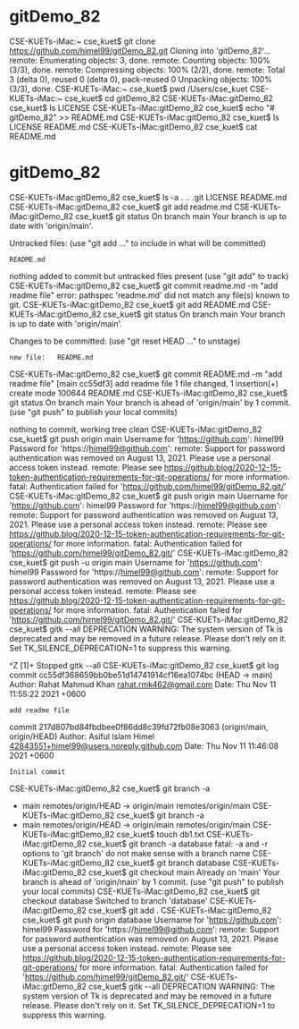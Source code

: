 # gitDemo_82


CSE-KUETs-iMac:~ cse_kuet$ git clone https://github.com/himel99/gitDemo_82.git
Cloning into 'gitDemo_82'...
remote: Enumerating objects: 3, done.
remote: Counting objects: 100% (3/3), done.
remote: Compressing objects: 100% (2/2), done.
remote: Total 3 (delta 0), reused 0 (delta 0), pack-reused 0
Unpacking objects: 100% (3/3), done.
CSE-KUETs-iMac:~ cse_kuet$ pwd
/Users/cse_kuet
CSE-KUETs-iMac:~ cse_kuet$ cd gitDemo_82
CSE-KUETs-iMac:gitDemo_82 cse_kuet$ ls
LICENSE
CSE-KUETs-iMac:gitDemo_82 cse_kuet$ echo "# gitDemo_82" >> README.md
CSE-KUETs-iMac:gitDemo_82 cse_kuet$ ls
LICENSE		README.md
CSE-KUETs-iMac:gitDemo_82 cse_kuet$ cat README.md
# gitDemo_82
CSE-KUETs-iMac:gitDemo_82 cse_kuet$ ls -a
.		..		.git		LICENSE		README.md
CSE-KUETs-iMac:gitDemo_82 cse_kuet$ git add readme.md
CSE-KUETs-iMac:gitDemo_82 cse_kuet$ git status
On branch main
Your branch is up to date with 'origin/main'.

Untracked files:
  (use "git add <file>..." to include in what will be committed)

	README.md

nothing added to commit but untracked files present (use "git add" to track)
CSE-KUETs-iMac:gitDemo_82 cse_kuet$ git commit readme.md -m "add readme file"
error: pathspec 'readme.md' did not match any file(s) known to git.
CSE-KUETs-iMac:gitDemo_82 cse_kuet$ git add README.md
CSE-KUETs-iMac:gitDemo_82 cse_kuet$ git status
On branch main
Your branch is up to date with 'origin/main'.

Changes to be committed:
  (use "git reset HEAD <file>..." to unstage)

	new file:   README.md

CSE-KUETs-iMac:gitDemo_82 cse_kuet$ git commit README.md -m "add readme file"
[main cc55df3] add readme file
 1 file changed, 1 insertion(+)
 create mode 100644 README.md
CSE-KUETs-iMac:gitDemo_82 cse_kuet$ git status
On branch main
Your branch is ahead of 'origin/main' by 1 commit.
  (use "git push" to publish your local commits)

nothing to commit, working tree clean
CSE-KUETs-iMac:gitDemo_82 cse_kuet$ git push origin main
Username for 'https://github.com': himel99
Password for 'https://himel99@github.com': 
remote: Support for password authentication was removed on August 13, 2021. Please use a personal access token instead.
remote: Please see https://github.blog/2020-12-15-token-authentication-requirements-for-git-operations/ for more information.
fatal: Authentication failed for 'https://github.com/himel99/gitDemo_82.git/'
CSE-KUETs-iMac:gitDemo_82 cse_kuet$ git push origin main
Username for 'https://github.com': himel99
Password for 'https://himel99@github.com': 
remote: Support for password authentication was removed on August 13, 2021. Please use a personal access token instead.
remote: Please see https://github.blog/2020-12-15-token-authentication-requirements-for-git-operations/ for more information.
fatal: Authentication failed for 'https://github.com/himel99/gitDemo_82.git/'
CSE-KUETs-iMac:gitDemo_82 cse_kuet$ git push -u origin main
Username for 'https://github.com': himel99
Password for 'https://himel99@github.com': 
remote: Support for password authentication was removed on August 13, 2021. Please use a personal access token instead.
remote: Please see https://github.blog/2020-12-15-token-authentication-requirements-for-git-operations/ for more information.
fatal: Authentication failed for 'https://github.com/himel99/gitDemo_82.git/'
CSE-KUETs-iMac:gitDemo_82 cse_kuet$ gitk --all
DEPRECATION WARNING: The system version of Tk is deprecated and may be removed in a future release. Please don't rely on it. Set TK_SILENCE_DEPRECATION=1 to suppress this warning.
    
^Z
[1]+  Stopped                 gitk --all
CSE-KUETs-iMac:gitDemo_82 cse_kuet$ git log
commit cc55df368659bb0be51d14741914cf16ea1074bc (HEAD -> main)
Author: Rahat Mahmud Khan <rahat.rmk462@gmail.com>
Date:   Thu Nov 11 11:55:22 2021 +0600

    add readme file

commit 217d807bd84fbdbee0f86dd8c39fd72fb08e3063 (origin/main, origin/HEAD)
Author: Asiful Islam Himel <42843551+himel99@users.noreply.github.com>
Date:   Thu Nov 11 11:46:08 2021 +0600

    Initial commit
CSE-KUETs-iMac:gitDemo_82 cse_kuet$ git branch -a
* main
  remotes/origin/HEAD -> origin/main
  remotes/origin/main
CSE-KUETs-iMac:gitDemo_82 cse_kuet$ git branch -a
* main
  remotes/origin/HEAD -> origin/main
  remotes/origin/main
CSE-KUETs-iMac:gitDemo_82 cse_kuet$ touch db1.txt
CSE-KUETs-iMac:gitDemo_82 cse_kuet$ git branch -a database
fatal: -a and -r options to 'git branch' do not make sense with a branch name
CSE-KUETs-iMac:gitDemo_82 cse_kuet$ git branch database
CSE-KUETs-iMac:gitDemo_82 cse_kuet$ git checkout main
Already on 'main'
Your branch is ahead of 'origin/main' by 1 commit.
  (use "git push" to publish your local commits)
CSE-KUETs-iMac:gitDemo_82 cse_kuet$ git checkout database
Switched to branch 'database'
CSE-KUETs-iMac:gitDemo_82 cse_kuet$ git add .
CSE-KUETs-iMac:gitDemo_82 cse_kuet$ git push origin database
Username for 'https://github.com': himel99
Password for 'https://himel99@github.com': 
remote: Support for password authentication was removed on August 13, 2021. Please use a personal access token instead.
remote: Please see https://github.blog/2020-12-15-token-authentication-requirements-for-git-operations/ for more information.
fatal: Authentication failed for 'https://github.com/himel99/gitDemo_82.git/'
CSE-KUETs-iMac:gitDemo_82 cse_kuet$ gitk --all
DEPRECATION WARNING: The system version of Tk is deprecated and may be removed in a future release. Please don't rely on it. Set TK_SILENCE_DEPRECATION=1 to suppress this warning.

